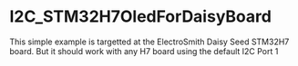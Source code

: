 # I2C_STM32H7OledForDaisyBoard

This simple example is targetted at the ElectroSmith Daisy Seed STM32H7 board.
But it should work with any H7 board using the default I2C Port 1
